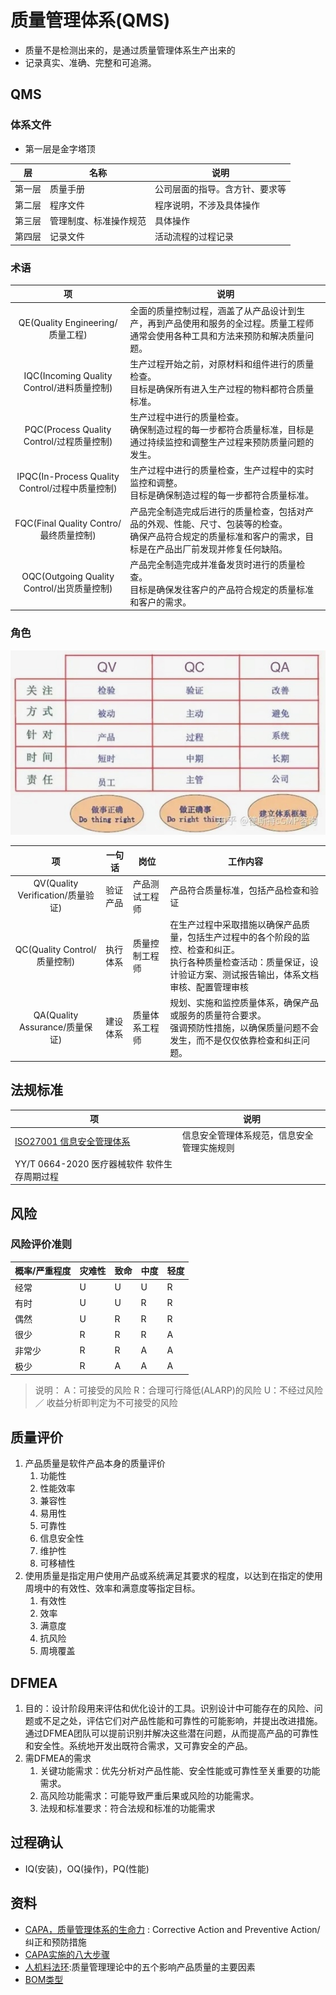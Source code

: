 # 质量管理体系(QMS)
* 质量不是检测出来的，是通过质量管理体系生产出来的
* 记录真实、准确、完整和可追溯。

## QMS
### 体系文件
* 第一层是金字塔顶

| 层 | 名称 | 说明 |
| :-: | - | - |
| 第一层 | 质量手册 | 公司层面的指导。含方针、要求等 |
| 第二层 | 程序文件 | 程序说明，不涉及具体操作 |
| 第三层 | 管理制度、标准操作规范 | 具体操作 |
| 第四层 | 记录文件 | 活动流程的过程记录 |

### 术语

| 项 | 说明 |
| :-: | - |
| QE(Quality Engineering/质量工程) | 全面的质量控制过程，涵盖了从产品设计到生产，再到产品使用和服务的全过程。质量工程师通常会使用各种工具和方法来预防和解决质量问题。 |
| IQC(Incoming Quality Control/进料质量控制) | 生产过程开始之前，对原材料和组件进行的质量检查。 <br> 目标是确保所有进入生产过程的物料都符合质量标准。 |
| PQC(Process Quality Control/过程质量控制) | 生产过程中进行的质量检查。 <br> 确保制造过程的每一步都符合质量标准，目标是通过持续监控和调整生产过程来预防质量问题的发生。 |
| IPQC(In-Process Quality Control/过程中质量控制) | 生产过程中进行的质量检查，生产过程中的实时监控和调整。 <br> 目标是确保制造过程的每一步都符合质量标准。 |
| FQC(Final Quality Contro/最终质量控制) | 产品完全制造完成后进行的质量检查，包括对产品的外观、性能、尺寸、包装等的检查。<br> 确保产品符合规定的质量标准和客户的需求，目标是在产品出厂前发现并修复任何缺陷。 |
| OQC(Outgoing Quality Control/出货质量控制) | 产品完全制造完成并准备发货时进行的质量检查。 <br> 目标是确保发往客户的产品符合规定的质量标准和客户的需求。 |

### 角色
![](./s/qms_role.jpeg)

| 项 | 一句话 | 岗位 | 工作内容 |
| :-: | - | - | - |
| QV(Quality Verification/质量验证) | 验证产品 | 产品测试工程师 | 产品符合质量标准，包括产品检查和验证 |
| QC(Quality Control/质量控制) | 执行体系 | 质量控制工程师 | 在生产过程中采取措施以确保产品质量，包括生产过程中的各个阶段的监控、检查和纠正。 <br> 执行各种质量检查活动：质量保证，设计验证方案、测试报告输出，体系文档审核、配置管理审核 |
| QA(Quality Assurance/质量保证) | 建设体系 | 质量体系工程师 | 规划、实施和监控质量体系，确保产品或服务的质量符合要求。 <br> 强调预防性措施，以确保质量问题不会发生，而不是仅仅依靠检查和纠正问题。 |

## 法规标准
| 项 | 说明 |
| - | - |
| [ISO27001 信息安全管理体系](https://www.secrss.com/articles/18682) | 信息安全管理体系规范，信息安全管理实施规则 |
| YY/T 0664-2020 医疗器械软件 软件生存周期过程 |  |

## 风险
### 风险评价准则
| 概率/严重程度	| 灾难性 | 致命 | 中度 | 轻度 |
| - | - | - | - | - |
| 经常 | U | U | U | R |
| 有时 | U | U | R | R |
| 偶然 | U | R | R | R |
| 很少 | R | R | R | A |
| 非常少 | R | R | A | A |
| 极少 | R | A | A | A |

>说明：
A：可接受的风险
R：合理可行降低(ALARP)的风险
U：不经过风险／ 收益分析即判定为不可接受的风险

## 质量评价
1. 产品质量是软件产品本身的质量评价
    1. 功能性
    1. 性能效率
    1. 兼容性
    1. 易用性
    1. 可靠性
    1. 信息安全性
    1. 维护性
    1. 可移植性
1. 使用质量是指定用户使用产品或系统满足其要求的程度，以达到在指定的使用周境中的有效性、效率和满意度等指定目标。
    1. 有效性
    1. 效率
    1. 满意度
    1. 抗风险
    1. 周境覆盖

## DFMEA
1. 目的：设计阶段用来评估和优化设计的工具。识别设计中可能存在的风险、问题或不足之处，评估它们对产品性能和可靠性的可能影响，并提出改进措施。通过DFMEA团队可以提前识别并解决这些潜在问题，从而提高产品的可靠性和安全性。系统地开发出既符合需求，又可靠安全的产品。
1. 需DFMEA的需求
    1. 关键功能需求：优先分析对产品性能、安全性能或可靠性至关重要的功能需求。
    1. 高风险功能需求：可能导致严重后果或风险的功能需求。
    1. 法规和标准要求：符合法规和标准的功能需求

## 过程确认
* IQ(安装)，OQ(操作)，PQ(性能)

## 资料
* [CAPA，质量管理体系的生命力](https://zhuanlan.zhihu.com/p/375906048) : Corrective Action and Preventive Action/纠正和预防措施
* [CAPA实施的八大步骤](https://zhuanlan.zhihu.com/p/451241044)
* [人机料法环](https://zhuanlan.zhihu.com/p/134621727):质量管理理论中的五个影响产品质量的主要因素
* [BOM类型](https://zhuanlan.zhihu.com/p/430704814)